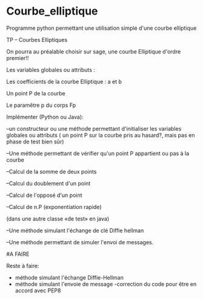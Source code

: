 # Courbe_elliptique
Programme python permettant une utilisation simple d'une courbe elliptique



TP – Courbes Elliptiques



On pourra au préalable choisir sur sage, une courbe Elliptique d'ordre premier!!



Les variables globales ou attributs :

Les coefficients de la courbe Elliptique : a et b

Un point P de la courbe 

Le paramêtre p du corps Fp



Implémenter (Python ou Java):


  –un constructeur ou une méthode permettant d'initialiser les variables globales ou 
   attributs ( un point P sur la courbe pris au hasard?, mais pas en phase de test bien sûr)
   
  –Une méthode permettant de vérifier qu'un point P appartient ou pas à la courbe
  
  –Calcul de la somme de deux points
  
  –Calcul du doublement d'un point
  
  –Calcul de l'opposé d'un point
  
  –Calcul de n.P (exponentiation rapide)
  


(dans une autre classe «de test» en java)


  –Une méthode simulant l'échange de clé Diffie hellman
  
  –Une méthode permettant de simuler l'envoi de messages.
  
  
  
  
  
#A FAIRE

Reste à faire:
- méthode simulant l'échange Diffie-Hellman
- méthode simulant l'envoie de message
-correction du code pour être en accord avec PEP8
